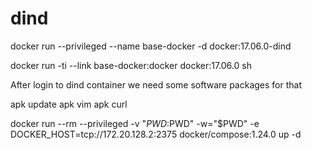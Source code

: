 # dind

docker run --privileged --name base-docker -d docker:17.06.0-dind

docker run -ti --link base-docker:docker  docker:17.06.0 sh

After login to dind container we need some software packages for that


apk update
apk vim
apk curl 

docker run --rm  --privileged -v "$PWD:$PWD" -w="$PWD"  -e DOCKER_HOST=tcp://172.20.128.2:2375 docker/compose:1.24.0 up -d
